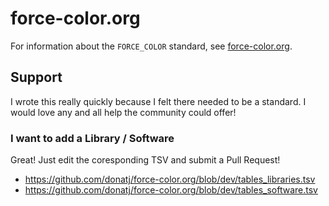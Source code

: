 # force-color.org

For information about the `FORCE_COLOR`  standard, see [force-color.org](https://force-color.org).

## Support

I wrote this really quickly because I felt there needed to be a standard. I would love any and all help the community could offer!

### I want to add a Library / Software

Great! Just edit the coresponding TSV and submit a Pull Request!

- https://github.com/donatj/force-color.org/blob/dev/tables_libraries.tsv
- https://github.com/donatj/force-color.org/blob/dev/tables_software.tsv
